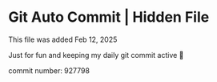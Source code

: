 # Git Auto Commit | Hidden File

This file was added Feb 12, 2025

Just for fun and keeping my daily git commit active 🤪

commit number: 927798
